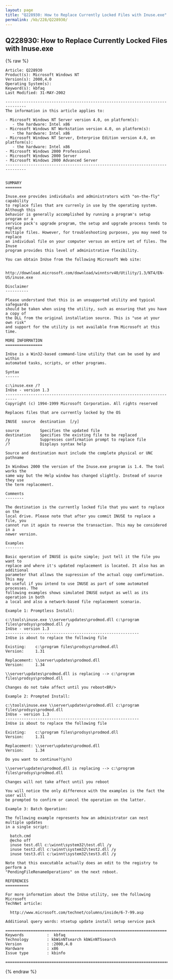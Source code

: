 ```yaml
---
layout: page
title: "Q228930: How to Replace Currently Locked Files with Inuse.exe"
permalink: /kb/228/Q228930/
---
```


## Q228930: How to Replace Currently Locked Files with Inuse.exe

{% raw %}

	Article: Q228930
	Product(s): Microsoft Windows NT
	Version(s): 2000,4.0
	Operating System(s): 
	Keyword(s): kbfaq
	Last Modified: 31-MAY-2002
	
	-------------------------------------------------------------------------------
	The information in this article applies to:
	
	- Microsoft Windows NT Server version 4.0, on platform(s):
	   - the hardware: Intel x86 
	- Microsoft Windows NT Workstation version 4.0, on platform(s):
	   - the hardware: Intel x86 
	- Microsoft Windows NT Server, Enterprise Edition version 4.0, on platform(s):
	   - the hardware: Intel x86 
	- Microsoft Windows 2000 Professional 
	- Microsoft Windows 2000 Server 
	- Microsoft Windows 2000 Advanced Server 
	-------------------------------------------------------------------------------
	
	
	SUMMARY
	=======
	
	Inuse.exe provides individuals and administrators with "on-the-fly" capability
	to replace files that are currenly in use by the operating system. Although this
	behavior is generally accomplished by running a program's setup program or a
	service pack's upgrade program, the setup and upgrade process tends to replace
	multiple files. However, for troubleshooting purposes, you may need to replace
	an individual file on your computer versus an entire set of files. The Inuse
	program provides this level of administrative flexibility.
	
	You can obtain InUse from the following Microsoft Web site:
	
	  http://download.microsoft.com/download/winntsrv40/Utility/1.3/NT4/EN-US/inuse.exe
	
	Disclaimer
	----------
	
	Please understand that this is an unsupported utility and typical safeguards
	should be taken when using the utility, such as ensuring that you have a copy of
	the DLL from the original installation source. This is "use at your own risk"
	and support for the utility is not available from Microsoft at this time.
	
	MORE INFORMATION
	================
	
	InUse is a Win32-based command-line utility that can be used by and within
	automated tasks, scripts, or other programs.
	
	Syntax
	------
	
	c:\inuse.exe /?
	InUse - version 1.3
	---------------------------------------------------------------------------
	Copyright (c) 1994-1999 Microsoft Corporation. All rights reserved
	
	Replaces files that are currently locked by the OS
	
	INUSE  source  destination  [/y]
	
	source         Specifies the updated file
	destination    Specifies the existing file to be replaced
	/y             Suppresses confirmation prompt to replace file
	/?             Displays syntax help
	
	Source and destination must include the complete physical or UNC pathname
	
	In Windows 2000 the version of the Inuse.exe program is 1.4. The tool works the
	same way but the Help window has changed slightly. Instead of source they use
	the term replacement.
	
	Comments
	--------
	
	The destination is the currently locked file that you want to replace on the
	local drive. Please note that after you commit INUSE to replace a file, you
	cannot run it again to reverse the transaction. This may be considered in a
	newer version.
	
	Examples
	--------
	
	Basic operation of INUSE is quite simple; just tell it the file you want to
	replace and where it's updated replacement is located. It also has an additional
	parameter that allows the supression of the actual copy comfirmation. This may
	be useful if you intend to use INUSE as part of some automated processes. The
	following examples shows simulated INUSE output as well as its operation in both
	a local and also a network-based file replacement scenario.
	
	Example 1: Promptless Install:
	
	c:\tools\inuse.exe \\server\updates\prodmod.dll c:\program files\prodsys\prodmod.dll /y
	InUse - version 1.3
	----------------------------------------------------------
	InUse is about to replace the following file
	
	Existing:    c:\program files\prodsys\prodmod.dll
	Version:     1.31
	
	Replacement: \\server\updates\prodmod.dll
	Version:     1.34
	
	\\server\updates\prodmod.dll is replacing --> c:\program files\prodsys\prodmod.dll
	
	Changes do not take affect until you reboot<BR/>
	
	Example 2: Prompted Install:
	
	c:\tools\inuse.exe \\server\updates\prodmod.dll c:\program files\prodsys\prodmod.dll
	InUse - version 1.3
	----------------------------------------------------------
	InUse is about to replace the following file
	
	Existing:    c:\program files\prodsys\prodmod.dll
	Version:     1.31
	
	Replacement: \\server\updates\prodmod.dll
	Version:     1.34
	
	Do you want to continue?(y/n)
	
	\\server\updates\prodmod.dll is replacing --> c:\program files\prodsys\prodmod.dll
	
	Changes will not take affect until you reboot
	
	You will notice the only difference with the examples is the fact the user will
	be prompted to confirm or cancel the operation on the latter.
	
	Example 3: Batch Operation:
	
	The following example represents how an administrator can nest multiple updates
	in a single script:
	
	  batch.cmd
	  @echo off
	  inuse test.dll c:\winnt\system32\test.dll /y
	  inuse test2.dll c:\winnt\system32\test2.dll /y
	  inuse test3.dll c:\winnt\system32\test3.dll /y
	
	Note that this executable actually does an edit to the registry to perform a
	"PendingFileRenameOperations" on the next reboot.
	
	REFERENCES
	==========
	
	For more information about the InUse utility, see the following Microsoft
	TechNet article:
	
	  http://www.microsoft.com/technet/columns/inside/6-7-99.asp
	
	Additional query words: ntsetup update install setup service pack
	
	======================================================================
	Keywords          :  kbfaq
	Technology        : kbWinNTsearch kbWinNTSsearch
	Version           : :2000,4.0
	Hardware          : x86
	Issue type        : kbinfo
	
	=============================================================================
	

{% endraw %}

